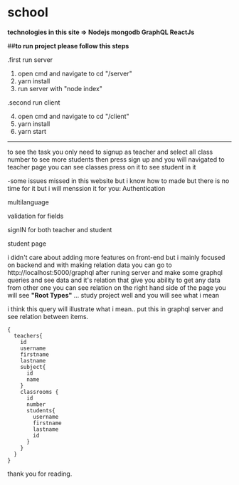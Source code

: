 # school

**technologies in this site => Nodejs mongodb GraphQL ReactJs** 

##**to run project please follow this steps**

.first run server
1) open cmd and navigate to cd "/server"
2) yarn install
3) run server with "node index"

.second run client

4) open cmd and navigate to cd "/client"
5) yarn install
6) yarn start

-----


to see the task you only need to signup as teacher and select all class number to see more students then press sign up and you will navigated to teacher page you can see classes press on it to see student in it


-some issues missed in this website but i know how to made but there is no time for it but i will menssion it for you: 
Authentication

multilanguage

validation for fields

signIN for both teacher and student

student page

i didn't care about adding more features on front-end but i mainly focused on backend and with making relation data you can go to 
http://localhost:5000/graphql after runing server and make some graphql queries and see data and it's relation that give you ability to 
get any data from other one you can see relation on the right hand side of the page you will see **"Root Types"** ... study project well and you will see what i mean

i think this query will illustrate what i mean.. put this in graphql server and see relation between items.

```
{
  teachers{
    id
    username
    firstname
    lastname
    subject{
      id
      name
    }
    classrooms {
      id
      number
      students{
        username
        firstname
        lastname
        id
      }
    }
  }
}
```

thank you for reading.
